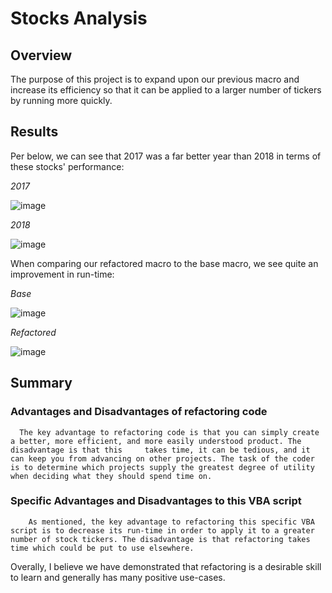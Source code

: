 # Stocks Analysis

## Overview
  The purpose of this project is to expand upon our previous macro and increase its efficiency so that it can be applied to a larger number of tickers by running more quickly. 
  
## Results
  Per below, we can see that 2017 was a far better year than 2018 in terms of these stocks' performance:
  
  *2017*
  
  ![image](https://user-images.githubusercontent.com/115741212/198729284-bf989849-e531-4288-bbcd-2d0d8e17a15b.png)

  *2018*
  
  ![image](https://user-images.githubusercontent.com/115741212/198729382-a0dfddaa-5308-421d-a0a7-dd95dd5abde1.png)

  When comparing our refactored macro to the base macro, we see quite an improvement in run-time:
  
  *Base*
  
  ![image](https://user-images.githubusercontent.com/115741212/198730222-ac2e73ee-a08e-469d-bf61-dc27baec09b2.png)

  *Refactored*
  
  ![image](https://user-images.githubusercontent.com/115741212/198730341-42f8d3ea-8310-4535-b404-cd4601805fc0.png)

## Summary
  ### Advantages and Disadvantages of refactoring code
      The key advantage to refactoring code is that you can simply create a better, more efficient, and more easily understood product. The disadvantage is that this     takes time, it can be tedious, and it can keep you from advancing on other projects. The task of the coder is to determine which projects supply the greatest degree of utility when deciding what they should spend time on.
      
   ### Specific Advantages and Disadvantages to this VBA script
        As mentioned, the key advantage to refactoring this specific VBA script is to decrease its run-time in order to apply it to a greater number of stock tickers. The disadvantage is that refactoring takes time which could be put to use elsewhere.

Overally, I believe we have demonstrated that refactoring is a desirable skill to learn and generally has many positive use-cases.

